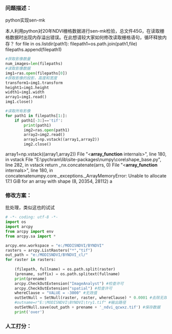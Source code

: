 ### 问题描述：
<p>python实现sen-mk</p>
本人利用python对20年NDVI栅格数据进行sen-mk检验，总文件45G，在读取栅格数据时出现内存溢出错误。在此想请较大家如何修改读取栅格语句，循环释放内存？    for file in os.listdir(path1):        filepath1=os.path.join(path1,file)        filepaths.append(filepath1)

```python
#获取影像数量
num_images=len(filepaths)
#读取影像数据
img1=ras.open(filepaths[0])
#获取影像的投影，高度和宽度
transform1=img1.transform
height1=img1.height
width1=img1.width 
array1=img1.read()
img1.close()

#读取所有影像
for path1 in filepaths[1:]:
    if path1[-3:]=='tif':
        print(path1)
        img2=ras.open(path1)
        array2=img2.read()
        array1=np.vstack((array1,array2))
        img2.close()

```
array1=np.vstack((array1,array2))  File "<__array_function__ internals>", line 180, in vstack  File "E:\pychram\lib\site-packages\numpy\core\shape_base.py", line 282, in vstack    return _nx.concatenate(arrs, 0)  File "<__array_function__ internals>", line 180, in concatenatenumpy.core._exceptions._ArrayMemoryError: Unable to allocate 17.1 GiB for an array with shape (8, 20354, 28112) a 
### 修改方案：
批处理，类似这也的试试

```python
# -*- coding: utf-8 -*-
import os
import arcpy
from arcpy import env
from arcpy.sa import *

arcpy.env.workspace = "e:/MODISNDVI/BYNDVI"
rasters = arcpy.ListRasters("*","tif")
out_path = "e:/MODISNDVI/BYNDVI_cl/"
for raster in rasters:
    
    (filepath, fullname) = os.path.split(raster)
    (prename, suffix) = os.path.splitext(fullname)
    print(prename)
    arcpy.CheckOutExtension("ImageAnalyst") #检查许可
    arcpy.CheckOutExtension("spatial") #检查许可
    whereClause = "VALUE = -3000" #无效值
    outSetNull = SetNull(raster, raster, whereClause) * 0.0001 #去除无效值并乘以0.0001
    #outname=r"E:\MODISNDVI\BYNDVI\try1.tif" #输出路径
    outSetNull.save(out_path + prename + '_ndvi_qcwxz.tif') #保存数据
    print('over')


```

### 人工打分：

